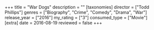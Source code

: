 +++
title = "War Dogs"
description = ""
[taxonomies]
director = ["Todd Phillips"] 
genres = ["Biography", "Crime", "Comedy", "Drama", "War"]
release_year = ["2016"]
my_rating = ["3"]
consumed_type = ["Movie"]
[extra]
date = 2016-08-19
reviewed = false
+++
